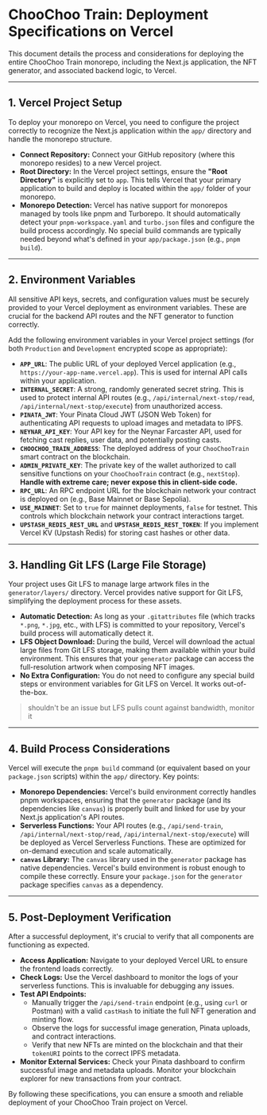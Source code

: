 # ChooChoo Train: Deployment Specifications on Vercel

This document details the process and considerations for deploying the entire ChooChoo Train monorepo, including the Next.js application, the NFT generator, and associated backend logic, to Vercel.

---

## 1. Vercel Project Setup

To deploy your monorepo on Vercel, you need to configure the project correctly to recognize the Next.js application within the `app/` directory and handle the monorepo structure.

- **Connect Repository:** Connect your GitHub repository (where this monorepo resides) to a new Vercel project.
- **Root Directory:** In the Vercel project settings, ensure the **"Root Directory"** is explicitly set to `app`. This tells Vercel that your primary application to build and deploy is located within the `app/` folder of your monorepo.
- **Monorepo Detection:** Vercel has native support for monorepos managed by tools like pnpm and Turborepo. It should automatically detect your `pnpm-workspace.yaml` and `turbo.json` files and configure the build process accordingly. No special build commands are typically needed beyond what's defined in your `app/package.json` (e.g., `pnpm build`).

---

## 2. Environment Variables

All sensitive API keys, secrets, and configuration values must be securely provided to your Vercel deployment as environment variables. These are crucial for the backend API routes and the NFT generator to function correctly.

Add the following environment variables in your Vercel project settings (for both `Production` and `Development` encrypted scope as appropriate):

- **`APP_URL`**: The public URL of your deployed Vercel application (e.g., `https://your-app-name.vercel.app`). This is used for internal API calls within your application.
- **`INTERNAL_SECRET`**: A strong, randomly generated secret string. This is used to protect internal API routes (e.g., `/api/internal/next-stop/read`, `/api/internal/next-stop/execute`) from unauthorized access.
- **`PINATA_JWT`**: Your Pinata Cloud JWT (JSON Web Token) for authenticating API requests to upload images and metadata to IPFS.
- **`NEYNAR_API_KEY`**: Your API key for the Neynar Farcaster API, used for fetching cast replies, user data, and potentially posting casts.
- **`CHOOCHOO_TRAIN_ADDRESS`**: The deployed address of your `ChooChooTrain` smart contract on the blockchain.
- **`ADMIN_PRIVATE_KEY`**: The private key of the wallet authorized to call sensitive functions on your `ChooChooTrain` contract (e.g., `nextStop`). **Handle with extreme care; never expose this in client-side code.**
- **`RPC_URL`**: An RPC endpoint URL for the blockchain network your contract is deployed on (e.g., Base Mainnet or Base Sepolia).
- **`USE_MAINNET`**: Set to `true` for mainnet deployments, `false` for testnet. This controls which blockchain network your contract interactions target.
- **`UPSTASH_REDIS_REST_URL`** and **`UPSTASH_REDIS_REST_TOKEN`**: If you implement Vercel KV (Upstash Redis) for storing cast hashes or other data.

---

## 3. Handling Git LFS (Large File Storage)

Your project uses Git LFS to manage large artwork files in the `generator/layers/` directory. Vercel provides native support for Git LFS, simplifying the deployment process for these assets.

- **Automatic Detection:** As long as your `.gitattributes` file (which tracks `*.png`, `*.jpg`, etc., with LFS) is committed to your repository, Vercel's build process will automatically detect it.
- **LFS Object Download:** During the build, Vercel will download the actual large files from Git LFS storage, making them available within your build environment. This ensures that your `generator` package can access the full-resolution artwork when composing NFT images.
- **No Extra Configuration:** You do not need to configure any special build steps or environment variables for Git LFS on Vercel. It works out-of-the-box.

> shouldn't be an issue but LFS pulls count against bandwidth, monitor it

---

## 4. Build Process Considerations

Vercel will execute the `pnpm build` command (or equivalent based on your `package.json` scripts) within the `app/` directory. Key points:

- **Monorepo Dependencies:** Vercel's build environment correctly handles pnpm workspaces, ensuring that the `generator` package (and its dependencies like `canvas`) is properly built and linked for use by your Next.js application's API routes.
- **Serverless Functions:** Your API routes (e.g., `/api/send-train`, `/api/internal/next-stop/read`, `/api/internal/next-stop/execute`) will be deployed as Vercel Serverless Functions. These are optimized for on-demand execution and scale automatically.
- **`canvas` Library:** The `canvas` library used in the `generator` package has native dependencies. Vercel's build environment is robust enough to compile these correctly. Ensure your `package.json` for the `generator` package specifies `canvas` as a dependency.

---

## 5. Post-Deployment Verification

After a successful deployment, it's crucial to verify that all components are functioning as expected.

- **Access Application:** Navigate to your deployed Vercel URL to ensure the frontend loads correctly.
- **Check Logs:** Use the Vercel dashboard to monitor the logs of your serverless functions. This is invaluable for debugging any issues.
- **Test API Endpoints:**
  - Manually trigger the `/api/send-train` endpoint (e.g., using `curl` or Postman) with a valid `castHash` to initiate the full NFT generation and minting flow.
  - Observe the logs for successful image generation, Pinata uploads, and contract interactions.
  - Verify that new NFTs are minted on the blockchain and that their `tokenURI` points to the correct IPFS metadata.
- **Monitor External Services:** Check your Pinata dashboard to confirm successful image and metadata uploads. Monitor your blockchain explorer for new transactions from your contract.

By following these specifications, you can ensure a smooth and reliable deployment of your ChooChoo Train project on Vercel.
